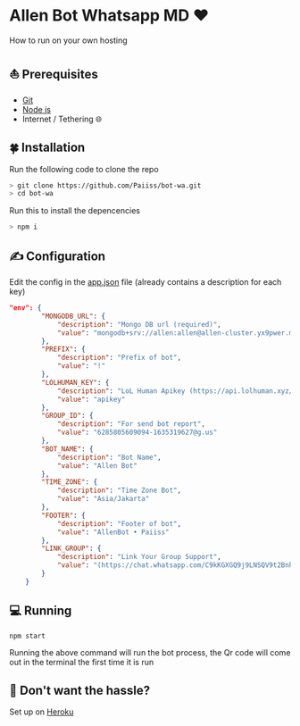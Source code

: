 # Allen Bot Whatsapp MD ❤️

How to run on your own hosting

## ⛵ Prerequisites

-   [Git](https://git-scm.com/)
-   [Node js](https://nodejs.org/en/)
-   Internet / Tethering 🌐️

## 🍀 Installation

Run the following code to clone the repo

```sh
> git clone https://github.com/Paiiss/bot-wa.git
> cd bot-wa
```

Run this to install the depencencies

```sh
> npm i
```

## ✍ Configuration

Edit the config in the [app.json](https://github.com/Paiiss/bot-wa/blob/master/app.json) file (already contains a description for each key)

```json
"env": {
        "MONGODB_URL": {
            "description": "Mongo DB url (required)",
            "value": "mongodb+srv://allen:allen@allen-cluster.yx9pwer.mongodb.net/wa-bot"
        },
        "PREFIX": {
            "description": "Prefix of bot",
            "value": "!"
        },
        "LOLHUMAN_KEY": {
            "description": "LoL Human Apikey (https://api.lolhuman.xyz/)",
            "value": "apikey"
        },
        "GROUP_ID": {
            "description": "For send bot report",
            "value": "6285805609094-1635319627@​g.us"
        },
        "BOT_NAME": {
            "description": "Bot Name",
            "value": "Allen Bot"
        },
        "TIME_ZONE": {
            "description": "Time Zone Bot",
            "value": "Asia/Jakarta"
        },
        "FOOTER": {
            "description": "Footer of bot",
            "value": "AllenBot • Paiiss"
        },
        "LINK_GROUP": {
            "description": "Link Your Group Support",
            "value": "(https://chat.whatsapp.com/C9kKGXGQ9j9LNSQV9t2Bnh)"
        }
    }
```

## 💻 Running

```sh
npm start
```

Running the above command will run the bot process, the Qr code will come out in the terminal the first time it is run

## 🤡 Don't want the hassle?

Set up on [Heroku](https://github.com/Paiiss/bot-wa/blob/master/Self-Heroku.md)

